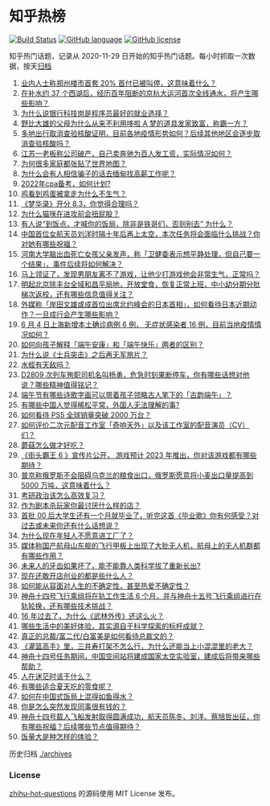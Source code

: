 # 知乎热榜
[![Build Status](https://github.com/ToWeLong/zhihu-hot-questions/workflows/CI/badge.svg)](https://github.com/ToWeLong/zhihu-hot-questions/actions)
[![GitHub language](https://img.shields.io/badge/language-golang-orange.svg)](https://golang.org/)
[![GitHub license](https://img.shields.io/github/license/ToWeLong/zhihu-hot-questions)](https://github.com/ToWeLong/zhihu-hot-questions/blob/main/LICENSE)

知乎热门话题，记录从 2020-11-29 日开始的知乎热门话题。每小时抓取一次数据，按天[归档](./archives)

<!-- BEGIN -->

1. [业内人士称郑州楼市首套  20% 首付已被叫停，这意味着什么？](https://www.zhihu.com/question/535705715)
1. [在补水约 37 个西湖后，经历百年阻断的京杭大运河首次全线通水，将产生哪些影响？](https://www.zhihu.com/question/535768408)
1. [为什么说银行科技岗是程序员最好的就业选择？](https://www.zhihu.com/question/380468704)
1. [野比大雄的父母为什么从来不利用哆啦 A 梦的道具发家致富，称霸一方？](https://www.zhihu.com/question/350330532)
1. [多地出行取消查验核酸证明，目前各地疫情形势如何？后续其他地区会逐步取消查验核酸吗？](https://www.zhihu.com/question/536080213)
1. [江苏一老板称公司破产，自己卖奔驰为百人发工资，实际情况如何？](https://www.zhihu.com/question/536063167)
1. [为何很多家庭都张贴了世界地图？](https://www.zhihu.com/question/439647670)
1. [为什么会有人相信骗子的话去缅甸找高薪工作呢？](https://www.zhihu.com/question/518459639)
1. [2022年cpa备考，如何计划?](https://www.zhihu.com/question/483197501)
1. [鸡看到鸡蛋被拿走为什么不生气？](https://www.zhihu.com/question/24728044)
1. [《梦华录》开分 8.3，你觉得合理吗？](https://www.zhihu.com/question/536147800)
1. [为什么猫咪在进攻前会扭屁股？](https://www.zhihu.com/question/23721414)
1. [有人说“到饭点，才喊你的饭局，除非是铁哥们，否则别去” 为什么？](https://www.zhihu.com/question/424940007)
1. [中国首位女航天员刘洋时隔十年后再上太空，本次任务将会面临什么挑战？你对她有哪些祝福？](https://www.zhihu.com/question/536011868)
1. [河南大学脑出血死亡女孩父亲发声，称「卫健委表示想平静处理，但自己要一个结果」，事件后续将如何解决？](https://www.zhihu.com/question/536159376)
1. [马上领证了，发现男朋友离不了游戏，让他少打游戏他会非常生气，正常吗？](https://www.zhihu.com/question/533306641)
1. [明起北京除丰台全域和昌平局地，开放堂食，恢复正常上班，中小幼分期分批梯次返校，还有哪些信息值得关注？](https://www.zhihu.com/question/536148667)
1. [外媒称「岸田文雄或成首位出席北约峰会的日本首相」，如何看待日本近期动作？一旦成行会产生哪些影响？](https://www.zhihu.com/question/536153376)
1. [6 月 4 日上海新增本土确诊病例 6 例， 无症状感染者 16 例，目前当地疫情情况如何？](https://www.zhihu.com/question/536135696)
1. [如何向孩子解释「端午安康」和「端午快乐」两者的区别？](https://www.zhihu.com/question/535874059)
1. [为什么说《士兵突击》之后再无军旅片？](https://www.zhihu.com/question/21982582)
1. [水蛭有天敌吗？](https://www.zhihu.com/question/401825970)
1. [D2809 次列车殉职司机名叫杨勇，危急时刻果断停车，你有哪些话想对他说？哪些精神值得铭记？](https://www.zhihu.com/question/536060569)
1. [端午节有哪些诗歌字画可以带着孩子领略古人笔下的「古韵端午」？](https://www.zhihu.com/question/535291986)
1. [有哪些中国人觉得稀松平常，外国人无法理解的事?](https://www.zhihu.com/question/435879884)
1. [如何看待 PS5 全球销量突破 2000 万台？](https://www.zhihu.com/question/535948570)
1. [如何评价二次元配音工作室「奇响天外」以及该工作室的配音演员（CV）们？](https://www.zhihu.com/question/536013916)
1. [蘑菇怎么做才好吃？](https://www.zhihu.com/question/27691258)
1. [《街头霸王 6 》宣传片公开， 游戏预计 2023 年推出，你对该游戏都有哪些期待？](https://www.zhihu.com/question/535873587)
1. [普京称俄罗斯不会阻碍乌克兰的粮食出口，俄罗斯愿意将小麦出口量提高到 5000 万吨，这意味着什么？](https://www.zhihu.com/question/536007614)
1. [考研政治该怎么高效复习？](https://www.zhihu.com/question/534881200)
1. [作为剧本杀玩家你最讨厌什么样的店？](https://www.zhihu.com/question/486216380)
1. [首批 00 后大学生还有一个月就毕业了，听完这首《毕业歌》你有何感受？对过去或未来你还有什么话想说？](https://www.zhihu.com/question/535083843)
1. [为什么现在年轻人不愿意进工厂了？](https://www.zhihu.com/question/428318508)
1. [媒体称国产航母山东舰的飞行甲板上出现了大批无人机，航母上的无人机群都有哪些作用？](https://www.zhihu.com/question/536001906)
1. [未来人的牙齿如果坏了，能不能靠人类科学拔了重新长出?](https://www.zhihu.com/question/534914840)
1. [现在还敢开店创业的都是些什么人？](https://www.zhihu.com/question/402883947)
1. [如何能从容面对人生的不确定性，甚至热爱不确定性？](https://www.zhihu.com/question/47719253)
1. [神舟十四号飞行乘组将在轨工作生活 6 个月，并与神舟十五号飞行乘组进行在轨轮换，还有哪些技术挑战？](https://www.zhihu.com/question/536004742)
1. [16 年过去了，为什么《武林外传》还这么火？](https://www.zhihu.com/question/288826549)
1. [哪些生活中的美好体验，其实源自于科学探索的标杆成就？](https://www.zhihu.com/question/535881051)
1. [真正的总裁/富二代/白富美是如何看待总裁文的？](https://www.zhihu.com/question/35439807)
1. [《灌篮高手》里，三井寿打架不怎么行，为什么还能当上小混混里的老大？](https://www.zhihu.com/question/31119836)
1. [神舟十四号任务期间，中国空间站将建成国家太空实验室，建成后将带来哪些帮助？](https://www.zhihu.com/question/536006161)
1. [人在迷茫时该干什么？](https://www.zhihu.com/question/22321313)
1. [有哪些适合夏天吃的零食呢？](https://www.zhihu.com/question/532045791)
1. [如何在中国式饭局上混得如鱼得水？](https://www.zhihu.com/question/356545883)
1. [你是怎么突然发现同事很有钱的？](https://www.zhihu.com/question/521349541)
1. [神舟十四号载人飞船发射取得圆满成功，航天员陈冬、刘洋、蔡旭哲出征，你有哪些祝福？后续哪些节点值得期待？](https://www.zhihu.com/question/536004111)
1. [饭量大是种怎样的体验？](https://www.zhihu.com/question/29254265)

<!-- END -->

历史归档 [./archives](./archives)


### License
[zhihu-hot-questions](https://github.com/towelong/zhihu-hot-questions) 的源码使用 MIT License 发布。